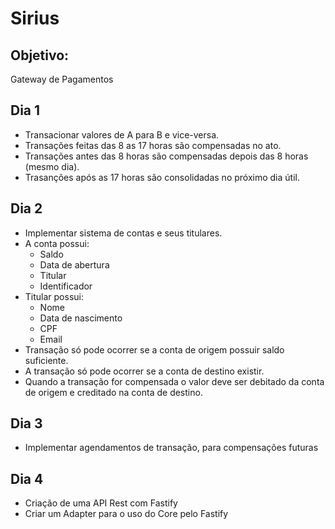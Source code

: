 # Sirius

## Objetivo:

Gateway de Pagamentos

## Dia 1

- Transacionar valores de A para B e vice-versa.
- Transações feitas das 8 as 17 horas são compensadas no ato.
- Transações antes das 8 horas são compensadas depois das 8 horas (mesmo dia).
- Trasanções após as 17 horas são consolidadas no próximo dia útil.

## Dia 2

- Implementar sistema de contas e seus titulares.
- A conta possui:
  - Saldo
  - Data de abertura
  - Titular
  - Identificador
- Titular possui:
  - Nome
  - Data de nascimento
  - CPF
  - Email
- Transação só pode ocorrer se a conta de origem possuir saldo suficiente.
- A transação só pode ocorrer se a conta de destino existir.
- Quando a transação for compensada o valor deve ser debitado da conta de origem e creditado na conta de destino.

## Dia 3

- Implementar agendamentos de transação, para compensações futuras

## Dia 4

- Criação de uma API Rest com Fastify
- Criar um Adapter para o uso do Core pelo Fastify
